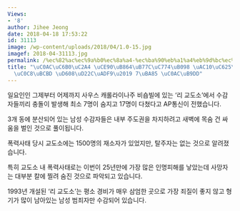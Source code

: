 ```yaml
---
Views:
- '8'
author: Jihee Jeong
date: 2018-04-18 17:53:22
id: 31113
image: /wp-content/uploads/2018/04/1.0-15.jpg
imagef: 2018-04-31113.jpg
permalink: /%ec%82%ac%ec%9a%b0%ec%8a%a4-%ec%ba%90%eb%a1%a4%eb%9d%bc%ec%9d%b4%eb%82%98-%ea%b0%90%ec%98%a5%ec%84%9c-%ec%83%88%eb%b2%bd-%ed%98%88%ed%88%ac%ea%b7%b9-7%eb%aa%85-%ec%82%ac%eb%a7%9d/
title: "\uC0AC\uC6B0\uC2A4 \uCE90\uB864\uB77C\uC774\uB098 \uAC10\uC625\uC11C \u2018\
  \uC0C8\uBCBD \uD608\uD22C\uADF9\u2019 7\uBA85 \uC0AC\uB9DD"
---
```


일요인인 그제부터 어제까지 사우스 캐롤라이나주 비숍빌에 있는 ‘리 교도소’에서 수감자들끼리 충돌이 발생해 최소 7명이 숨지고 17명이 다쳤다고 AP통신이 전했습니다.

3개 동에 분산되어 있는 남성 수감자들은 내부 주도권을 차지하려고 새벽에 목숨 건 싸움을 벌인 것으로 풀이됩니다.

폭력사태 당시 교도소에는 1500명의 재소자가 있었지만, 탈주자는 없는 것으로 알려졌습니다.

특히 교도소 내 폭력사태로는 이번이 25년만에 가장 많은 인명피해를 낳았는데 사망자는 대부분 칼에 찔려 숨진 것으로 파악되고 있습니다.

1993년 개설된 ‘리 교도소’는 평소 경비가 매우 삼엄한 곳으로 가장 죄질이 좋지 않고 형기가 많이 남아있는 남성 범죄자만 수감되어 있습니다.

&nbsp;

&nbsp;